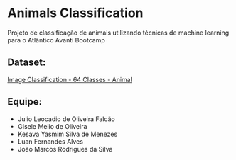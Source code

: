 # Animals Classification 
Projeto de classificação de animais utilizando técnicas de machine learning para o Atlântico Avanti Bootcamp 

## Dataset:
[Image Classification - 64 Classes - Animal](https://www.kaggle.com/datasets/anthonytherrien/image-classification-64-classes-animal)

## Equipe:
- Julio Leocadio de Oliveira Falcão
- Gisele Melio de Oliveira
- Kesava Yasmim Silva de Menezes
- Luan Fernandes Alves
- João Marcos Rodrigues da Silva

